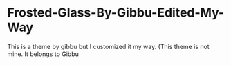# Frosted-Glass-By-Gibbu-Edited-My-Way
This is a theme by gibbu but I customized it my way. (This theme is not mine. It belongs to Gibbu
